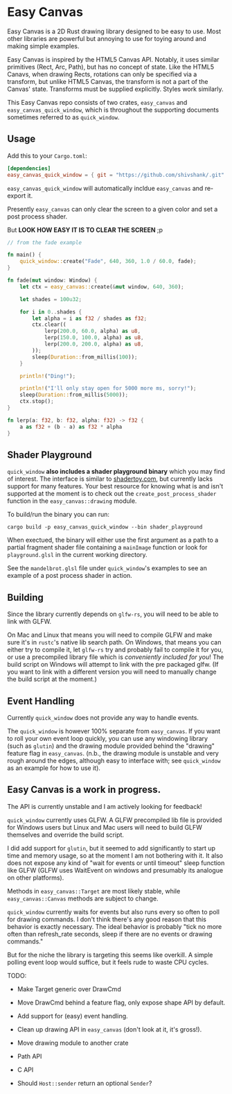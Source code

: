 # Easy Canvas

Easy Canvas is a 2D Rust drawing library designed to be easy to use. Most other libraries are powerful but annoying to use for toying around and making simple examples.

Easy Canvas is inspired by the HTML5 Canvas API. Notably, it uses similar primitives (Rect, Arc, Path), but has no concept of state. Like the HTML5 Canavs, when drawing Rects, rotations can only be specified via a transform, but unlike HTML5 Canvas, the transform is not a part of the Canvas' state. Transforms must be supplied explicitly. Styles work similarly.

This Easy Canvas repo consists of two crates, `easy_canvas` and `easy_canvas_quick_window`, which is throughout the supporting documents sometimes referred to as `quick_window`.

## Usage

Add this to your `Cargo.toml`:

```toml
[dependencies]
easy_canvas_quick_window = { git = "https://github.com/shivshank/.git" }
```

`easy_canvas_quick_window` will automatically incldue `easy_canvas` and re-export it.

Presently `easy_canvas` can only clear the screen to a given color and set a post process shader.

But **LOOK HOW EASY IT IS TO CLEAR THE SCREEN** ;p

```rust
// from the fade example

fn main() {
    quick_window::create("Fade", 640, 360, 1.0 / 60.0, fade);
}

fn fade(mut window: Window) {
    let ctx = easy_canvas::create(&mut window, 640, 360);

    let shades = 100u32;

    for i in 0..shades {
        let alpha = i as f32 / shades as f32;
        ctx.clear((
            lerp(200.0, 60.0, alpha) as u8,
            lerp(150.0, 100.0, alpha) as u8,
            lerp(200.0, 200.0, alpha) as u8,
        ));
        sleep(Duration::from_millis(100));
    }

    println!("Ding!");

    println!("I'll only stay open for 5000 more ms, sorry!");
    sleep(Duration::from_millis(5000));
    ctx.stop();
}

fn lerp(a: f32, b: f32, alpha: f32) -> f32 {
    a as f32 + (b - a) as f32 * alpha
}
```

## Shader Playground

`quick_window` **also includes a shader playground binary** which you may find of interest. The interface is similar to [shadertoy.com](https://www.shadertoy.com/), but currently lacks support for many features. Your best resource for knowing what is and isn't supported at the moment is to check out the `create_post_process_shader` function in the `easy_canvas::drawing` module.

To build/run the binary you can run:

```
cargo build -p easy_canvas_quick_window --bin shader_playground
```

When exectued, the binary will either use the first argument as a path to a partial fragment shader file containing a `mainImage` function or look for `playground.glsl` in the current working directory.

See the `mandelbrot.glsl` file under `quick_window`'s examples to see an example of a post process shader in action.

## Building

Since the library currently depends on `glfw-rs`, you will need to be able to link with GLFW.

On Mac and Linux that means you will need to compile GLFW and make sure it's in `rustc`'s native lib search path. On Windows, that means you can either try to compile it, let `glfw-rs` try and probably fail to compile it for you, or use a precompiled library file which is *conveniently included for you*! The build script on Windows will attempt to link with the pre packaged glfw. (If you want to link with a different version you will need to manually change the build script at the moment.)

## Event Handling

Currently `quick_window` does not provide any way to handle events.

The `quick_window` is however 100% separate from `easy_canvas`. If you want to roll your own event loop quickly, you can use any windowing library (such as `glutin`) and the drawing module provided behind the "drawing" feature flag in `easy_canvas`. (n.b., the drawing module is unstable and very rough around the edges, although easy to interface with; see `quick_window` as an example for how to use it).

## Easy Canvas is a work in progress.

The API is currently unstable and I am actively looking for feedback!

`quick_window` currently uses GLFW. A GLFW precompiled lib file is provided for Windows users but Linux and Mac users will need to build GLFW themselves and override the build script.

I did add support for `glutin`, but it seemed to add significantly to start up time and memory usage, so at the moment I am not bothering with it. It also does not expose any kind of "wait for events or until timeout" sleep function like GLFW (GLFW uses WaitEvent on windows and presumably its analogue on other platforms).

Methods in `easy_canvas::Target` are most likely stable, while `easy_canvas::Canvas` methods are subject to change.

`quick_window` currently waits for events but also runs every so often to poll for drawing commands. I don't think there's any good reason that this behavior is exactly necessary. The ideal behavior is probably "tick no more often than refresh_rate seconds, sleep if there are no events or drawing commands."

But for the niche the library is targeting this seems like overkill. A simple polling event loop would suffice, but it feels rude to waste CPU cycles.

TODO:
- Make Target generic over DrawCmd
- Move DrawCmd behind a feature flag, only expose shape API by default.

- Add support for (easy) event handling.
- Clean up drawing API in `easy_canvas` (don't look at it, it's gross!).
- Move drawing module to another crate
- Path API
- C API

- Should `Host::sender` return an optional `Sender`?
